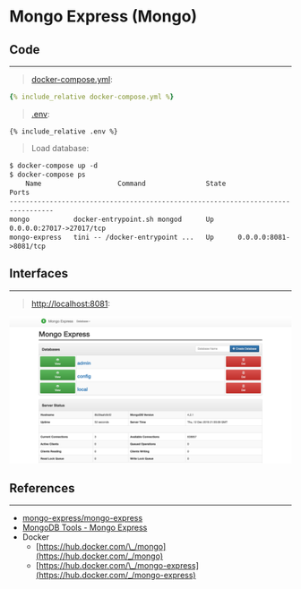 # Mongo Express (Mongo)

## Code

---

> [docker-compose.yml](docker-compose.yml):

```yaml
{% include_relative docker-compose.yml %}
```

> [.env](.env):

```
{% include_relative .env %}
```

> Load database:

```
$ docker-compose up -d
$ docker-compose ps
    Name                   Command               State            Ports          
---------------------------------------------------------------------------------
mongo           docker-entrypoint.sh mongod      Up      0.0.0.0:27017->27017/tcp
mongo-express   tini -- /docker-entrypoint ...   Up      0.0.0.0:8081->8081/tcp
```

## Interfaces

---

> [http://localhost:8081](http://localhost:8081):

![](assets/layout-home.png)

## References

---

- [mongo-express/mongo-express](https://github.com/mongo-express/mongo-express)
- [MongoDB Tools - Mongo Express](http://mongodb-tools.com/tool/mongo-express/)
- Docker
  - [https://hub.docker.com/\_/mongo](https://hub.docker.com/_/mongo)
  - [https://hub.docker.com/\_/mongo-express](https://hub.docker.com/_/mongo-express)